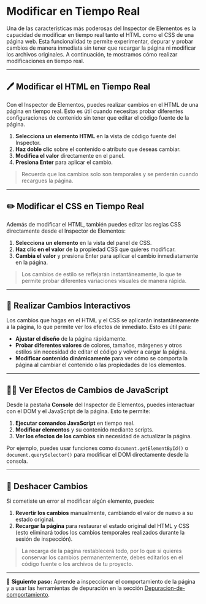 # Modificar en Tiempo Real

Una de las características más poderosas del Inspector de Elementos es la capacidad de modificar en tiempo real tanto el HTML como el CSS de una página web. Esta funcionalidad te permite experimentar, depurar y probar cambios de manera inmediata sin tener que recargar la página ni modificar los archivos originales. A continuación, te mostramos cómo realizar modificaciones en tiempo real.

---

## 🖊️ Modificar el HTML en Tiempo Real

Con el Inspector de Elementos, puedes realizar cambios en el HTML de una página en tiempo real. Esto es útil cuando necesitas probar diferentes configuraciones de contenido sin tener que editar el código fuente de la página.

1. **Selecciona un elemento HTML** en la vista de código fuente del Inspector.
2. **Haz doble clic** sobre el contenido o atributo que deseas cambiar.
3. **Modifica el valor** directamente en el panel.
4. **Presiona Enter** para aplicar el cambio.

> Recuerda que los cambios solo son temporales y se perderán cuando recargues la página.

---

## ✏️ Modificar el CSS en Tiempo Real

Además de modificar el HTML, también puedes editar las reglas CSS directamente desde el Inspector de Elementos:

1. **Selecciona un elemento** en la vista del panel de CSS.
2. **Haz clic en el valor** de la propiedad CSS que quieres modificar.
3. **Cambia el valor** y presiona Enter para aplicar el cambio inmediatamente en la página.
   
> Los cambios de estilo se reflejarán instantáneamente, lo que te permite probar diferentes variaciones visuales de manera rápida.

---

## 🔄 Realizar Cambios Interactivos

Los cambios que hagas en el HTML y el CSS se aplicarán instantáneamente a la página, lo que permite ver los efectos de inmediato. Esto es útil para:

- **Ajustar el diseño** de la página rápidamente.
- **Probar diferentes valores** de colores, tamaños, márgenes y otros estilos sin necesidad de editar el código y volver a cargar la página.
- **Modificar contenido dinámicamente** para ver cómo se comporta la página al cambiar el contenido o las propiedades de los elementos.

---

## 🧑‍💻 Ver Efectos de Cambios de JavaScript

Desde la pestaña **Console** del Inspector de Elementos, puedes interactuar con el DOM y el JavaScript de la página. Esto te permite:

1. **Ejecutar comandos JavaScript** en tiempo real.
2. **Modificar elementos** y su contenido mediante scripts.
3. **Ver los efectos de los cambios** sin necesidad de actualizar la página.

Por ejemplo, puedes usar funciones como `document.getElementById()` o `document.querySelector()` para modificar el DOM directamente desde la consola.

---

## 🚫 Deshacer Cambios

Si cometiste un error al modificar algún elemento, puedes:

1. **Revertir los cambios** manualmente, cambiando el valor de nuevo a su estado original.
2. **Recargar la página** para restaurar el estado original del HTML y CSS (esto eliminará todos los cambios temporales realizados durante la sesión de inspección).

> La recarga de la página restablecerá todo, por lo que si quieres conservar los cambios permanentemente, debes editarlos en el código fuente o los archivos de tu proyecto.

---

🎯 **Siguiente paso:** Aprende a inspeccionar el comportamiento de la página y a usar las herramientas de depuración en la sección [Depuracion-de-comportamiento](../../depuracion-de-comportamiento/Depuracion-de-comportamiento.md).
